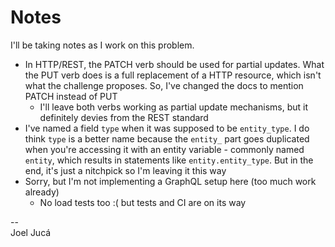 # Notes

I'll be taking notes as I work on this problem.

- In HTTP/REST, the PATCH verb should be used for partial updates. What the PUT verb does is a full replacement of a HTTP resource, which isn't what the challenge proposes. So, I've changed the docs to mention PATCH instead of PUT
  - I'll leave both verbs working as partial update mechanisms, but it definitely devies from the REST standard
- I've named a field `type` when it was supposed to be `entity_type`. I do think `type` is a better name because the `entity_` part goes duplicated when you're accessing it with an entity variable - commonly named `entity`, which results in statements like `entity.entity_type`. But in the end, it's just a nitchpick so I'm leaving it this way
- Sorry, but I'm not implementing a GraphQL setup here (too much work already)
  - No load tests too :( but tests and CI are on its way

--  
Joel Jucá
